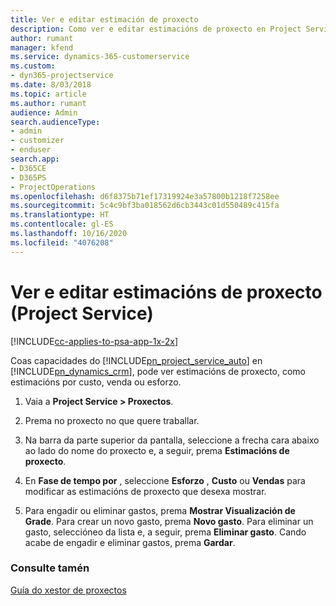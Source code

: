 ```yaml
---
title: Ver e editar estimación de proxecto
description: Como ver e editar estimacións de proxecto en Project Service
author: rumant
manager: kfend
ms.service: dynamics-365-customerservice
ms.custom:
- dyn365-projectservice
ms.date: 8/03/2018
ms.topic: article
ms.author: rumant
audience: Admin
search.audienceType:
- admin
- customizer
- enduser
search.app:
- D365CE
- D365PS
- ProjectOperations
ms.openlocfilehash: d6f8375b71ef17319924e3a57800b1218f7258ee
ms.sourcegitcommit: 5c4c9bf3ba018562d6cb3443c01d550489c415fa
ms.translationtype: HT
ms.contentlocale: gl-ES
ms.lasthandoff: 10/16/2020
ms.locfileid: "4076208"
---
```

# <a name="view-and-edit-project-estimates-project-service"></a>Ver e editar estimacións de proxecto (Project Service)

[!INCLUDE[cc-applies-to-psa-app-1x-2x](../includes/cc-applies-to-psa-app-1x-2x.md)]

Coas capacidades do [!INCLUDE[pn_project_service_auto](../includes/pn-project-service-auto.md)] en [!INCLUDE[pn_dynamics_crm](../includes/pn-dynamics-crm.md)], pode ver estimacións de proxecto, como estimacións por custo, venda ou esforzo.  
  
1.  Vaia a **Project Service > Proxectos**.  
  
2.  Prema no proxecto no que quere traballar.  
  
3.  Na barra da parte superior da pantalla, seleccione a frecha cara abaixo ao lado do nome do proxecto e, a seguir, prema **Estimacións de proxecto**.  
  
4.  En **Fase de tempo por** , seleccione **Esforzo** , **Custo** ou **Vendas** para modificar as estimacións de proxecto que desexa mostrar.  
  
5.  Para engadir ou eliminar gastos, prema **Mostrar Visualización de Grade**. Para crear un novo gasto, prema **Novo gasto**. Para eliminar un gasto, seleccióneo da lista e, a seguir, prema **Eliminar gasto**. Cando acabe de engadir e eliminar gastos, prema **Gardar**.  
  
### <a name="see-also"></a>Consulte tamén  
 [Guía do xestor de proxectos](../psa/project-manager-guide.md)

